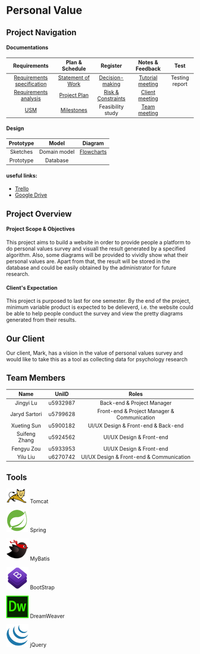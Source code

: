 # Personal Value

## Project Navigation
#### Documentations

Requirements | Plan & Schedule | Register | Notes & Feedback | Test
:-: | :-: | :-: | :-: | :-:  
[Requirements specification](https://drive.google.com/open?id=1LbHC7MEcsOA4sJxXfynGhxyb37FHQsyk) | [Statement of Work](https://docs.google.com/document/d/1ooCDWrFfx0ZvHPXHtY1BuWsE3_zYZ7ML1lkHwDKBcCk/edit?usp=sharing) | [Decision-making](https://docs.google.com/document/d/1aRFehZNuM0j4sutSBVvTL1uI-FrJxc7QfP1DRw_WmRQ/edit#heading=h.2el5y914njqm) | [Tutorial meeting](https://docs.google.com/document/d/1yghfH8AfrjeqPdkNujY9VYgS40qvWSo5E7XHX3YKDnM/edit) | Testing report
[Requirements analysis](https://docs.google.com/document/d/16k9fWkONZbP0eksk2MveqDNhxTE1gOO-ltZ41bTG1Ns/edit) | [Project Plan](https://docs.google.com/document/d/1aSM_Y28JgmP3NHFQYPJdsWAh-M_67LlwXzOn-XBsqo8/edit?usp=sharing) | [Risk & Constraints](https://docs.google.com/document/d/1418hP-LTQGISCSi3ros_Mh794F_bORGspUqG061Lrh8/edit?usp=sharing) | [Client meeting](https://docs.google.com/document/d/1PxgWCu_k3Iz3-pNjZ48XOPFwiNsihlyobnZJZ_RbJv0/edit?usp=sharing) | 
[USM](https://drive.google.com/file/d/1kCQVtjhfbBA8LY1S-de6u56tHpq9n-My/view?usp=sharing) | [Milestones](https://github.com/Jingyi-Lu/PersonalValues/milestones) | Feasibility study | [Team meeting](https://docs.google.com/document/d/1e5u0Zo0bFd1mN69hzaoVNZuS7XUhFwQR3yOwmsjUuA4/edit)|  



#### Design
Prototype | Model | Diagram  
:-: | :-: | :-:  
Sketches | Domain model | [Flowcharts](https://drive.google.com/drive/folders/1Lye_nWow9K-iMiylLOOUG2Ycpn05ylzH)  
Prototype | Database |   

#### useful links:
- [Trello](https://trello.com/b/jWCw4csg/online-personal-value)
- [Google Drive](https://drive.google.com/drive/folders/1JXmdufWA4A6IveU9PfW6OlN-o3qMd_8U)




## Project Overview

#### Project Scope & Objectives

This project aims to build a website in order to provide people a platform to do personal values survey and visuall the result generated by a specified algorithm. Also, some diagrams will be provided to vividly show what their personal values are. Apart from that, the result will be stored in the database and could be easily obtained by the administrator for future research. 

#### Client's Expectation

This project is purposed to last for one semester. By the end of the project, minimum variable product is expected to be delieverd, i.e. the website could be able to help people conduct the survey and view the pretty diagrams generated from their results.

## Our Client

Our client, Mark, has a vision in the value of personal values survey and would like to take this as a tool as collecting data for psychology research

## Team Members

Name | UniID | Roles
:-: | :-: | :-:
Jingyi Lu | u5932987 | Back-end & Project Manager
Jaryd Sartori | u5799628 | Front-end & Project Manager & Communication
Xueting Sun | u5900182 | UI/UX Design & Front-end & Back-end
Suifeng Zhang | u5924562 | UI/UX Design & Front-end
Fengyu Zou | u5933953 | UI/UX Design & Front-end
Yilu Liu | u6270742 | UI/UX Design & Front-end & Communication

## Tools
<img height=40px width=60px src="/imgs/tomcat.jpg"> Tomcat  

<img height=60px width=60px src="/imgs/spring.png"> Spring  

<img height=60px width=60px src="/imgs/mybatis.png"> MyBatis  

<img height=60px width=60px src="/imgs/bootstrap.png"> BootStrap  

<img height=60px width=60px src="/imgs/dreamweaver.png"> DreamWeaver  

<img height=60px width=60px src="/imgs/jquery.jpg"> jQuery  
